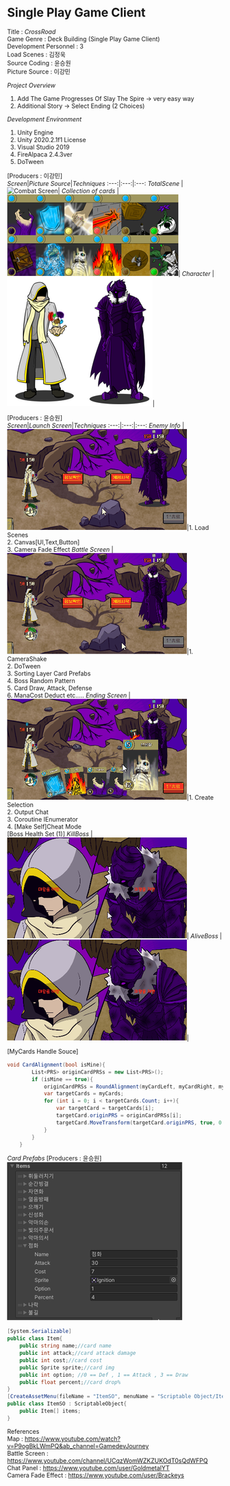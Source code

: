 # Single Play Game Client

Title : 
_CrossRoad_    
Game Genre : Deck Building (Single Play Game Client)   
Development Personnel : 3    
Load Scenes : 김정욱  
Source Coding : 윤승원  
Picture Source : 이강민  

_Project Overview_
1. Add The Game Progresses Of Slay The Spire -> very easy way
2. Additional Story -> Select Ending (2 Choices)
  
_Development Environment_  
1. Unity Engine  
2. Unity 2020.2.1f1 License  
3. Visual Studio 2019
4. FireAlpaca 2.4.3ver 
5. DoTween
  
[Producers : 이강민]  
_Screen_|_Picture Source_|_Techniques_ 
:---:|:---:|:---:
*TotalScene* | ![Combat Screen](https://github.com/Q-holi/CrossRoad/blob/master/img/TotalScene.png)|
*Collection of cards* | ![ChooseEnding](https://github.com/Q-holi/CrossRoad/blob/master/img/Collection%20of%20cards.png)|
*Character* | ![Player](https://github.com/Q-holi/CrossRoad/blob/master/img/Player.png)![Boss](https://github.com/Q-holi/CrossRoad/blob/master/img/BOSS.png)|
    
[Producers : 윤승원]  
_Screen_|_Launch Screen_|_Techniques_ 
:---:|:---:|:---:
*Enemy Info* | ![BossInfo](https://github.com/Q-holi/CrossRoad/blob/master/img/BossInfo.gif)|1. Load Scenes<br>2. Canvas[UI,Text,Button]<br>3. Camera Fade Effect
*Battle Screen* | ![Combat Screen](https://github.com/Q-holi/CrossRoad/blob/master/img/BattleStart.gif)|1. CameraShake<br>2. DoTween<br>3. Sorting Layer Card Prefabs<br>4. Boss Random Pattern<br>5. Card Draw, Attack, Defense<br>6. ManaCost Deduct etc.....
*Ending Screen* | ![ChooseEnding](https://github.com/Q-holi/CrossRoad/blob/master/img/ChooseEnding.gif)|1. Create Selection<br>2. Output Chat<br>3. Coroutine IEnumerator<br>4. [Make Self]Cheat Mode<br>[Boss Health Set (1)]
*KillBoss* | ![KillBoss](https://github.com/Q-holi/CrossRoad/blob/master/img/KillBoss.gif)|
*AliveBoss* | ![AliveBoss](https://github.com/Q-holi/CrossRoad/blob/master/img/AliveBoss.gif)|  
  
[MyCards Handle Souce]
```C#
void CardAlignment(bool isMine){
        List<PRS> originCardPRSs = new List<PRS>();
        if (isMine == true){
            originCardPRSs = RoundAlignment(myCardLeft, myCardRight, myCards.Count, 0.5f, Vector3.one * 1.9f);
            var targetCards = myCards;
            for (int i = 0; i < targetCards.Count; i++){
                var targetCard = targetCards[i];
                targetCard.originPRS = originCardPRSs[i];
                targetCard.MoveTransform(targetCard.originPRS, true, 0.7f);
            }
        }
    }
```  
*Card Prefabs* [Producers : 윤승원]  
![CardInfo](https://github.com/Q-holi/CrossRoad/blob/master/img/CardInfo.png)  
```C#
[System.Serializable]
public class Item{
    public string name;//card name
    public int attack;//card attack damage
    public int cost;//card cost
    public Sprite sprite;//card img
    public int option; //0 == Def , 1 == Attack , 3 == Draw
    public float percent;//card drop%
}
[CreateAssetMenu(fileName = "ItemSO", menuName = "Scriptable Object/ItemSO")]
public class ItemSO : ScriptableObject{
    public Item[] items;
}
```  
References  
Map : <https://www.youtube.com/watch?v=P9ogBkLWmPQ&ab_channel=GamedevJourney>  
Battle Screen : <https://www.youtube.com/channel/UCqzWomWZKZUKOdT0sQdWFPQ>  
Chat Panel : <https://www.youtube.com/user/GoldmetalYT>  
Camera Fade Effect : <https://www.youtube.com/user/Brackeys>
